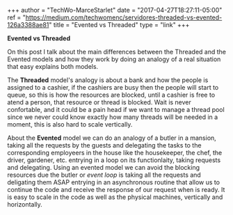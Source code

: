 +++
author = "TechWo-MarceStarlet"
date = "2017-04-27T18:27:11-05:00"
ref = "https://medium.com/techwomenc/servidores-threaded-vs-evented-126a3388ae81"
title = "Evented vs Threaded"
type = "link"
+++

**Evented vs Threaded**

On this post I talk about the main differences between the Threaded and the Evented
models and how they work by doing an analogy of a real situation that easy explains
both models.

The **Threaded** model's analogy is about a bank and how the people is assigned to a
cashier, if the cashiers are busy then the people will start to queue, so this is how
the resources are blocked, until a cashier is free to atend a person, that resource or
thread is blocked. Wait is never confortable, and it could be a pain head if we want
to manage a thread pool since we never could know exactly how many threads will be
needed in a moment, this is also hard to scale vertically.

About the **Evented** model we can do an analogy of a butler in a mansion, taking all the
requests by the guests and delegating the tasks to the corresponding employeers in the
house like the housekeeper, the chef, the driver, gardener, etc. entrying in a loop on
its functionlaity, taking requests and delegating. Using an evented model we can avoid
the blocking resources due the butler or *event loop* is taking all the requests and
deligating them ASAP entrying in an asynchronous routine that allow us to continue the
code and receive the response of our request when is ready. It is easy to scale in the
code as well as the physical machines, vertically and horizontally.
